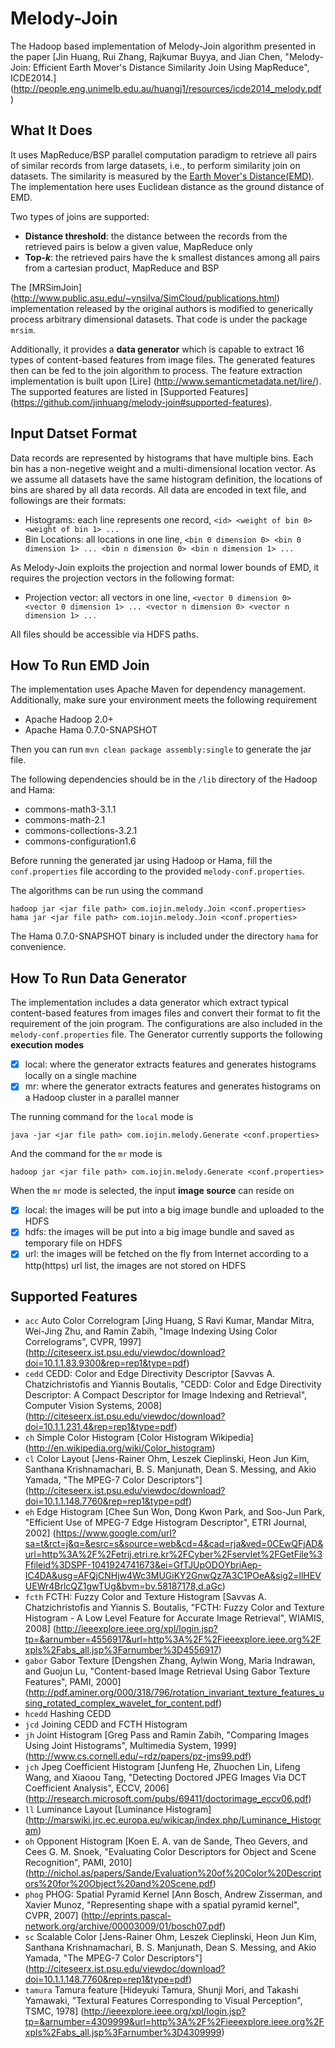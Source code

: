Melody-Join
===========
The Hadoop based implementation of Melody-Join algorithm presented in the paper [Jin Huang, Rui Zhang, Rajkumar Buyya, and Jian Chen, "Melody-Join: Efficient Earth Mover's Distance Similarity Join Using MapReduce", ICDE2014.] (http://people.eng.unimelb.edu.au/huangj1/resources/icde2014_melody.pdf )

What It Does
----
It uses MapReduce/BSP parallel computation paradigm to retrieve all pairs of similar records from large datasets, i.e., to perform similarity join on datasets. The similarity is measured by the [Earth Mover's Distance(EMD)](http://en.wikipedia.org/wiki/Earth_Mover%27s_Distance). The implementation here uses Euclidean distance as the ground distance of EMD. 

Two types of joins are supported:
- **Distance threshold**: the distance between the records from the retrieved pairs is below a given value, MapReduce only
- **Top-_k_**: the retrieved pairs have the k smallest distances among all pairs from a cartesian product, MapReduce and BSP

The [MRSimJoin] (http://www.public.asu.edu/~ynsilva/SimCloud/publications.html) implementation released by the original authors is modified to generically process arbitrary dimensional datasets. That code is under the package `mrsim`.

Additionally, it provides a **data generator** which is capable to extract 16 types of content-based features from image files. The generated features then can be fed to the join algorithm to process. The feature extraction implementation is built upon [Lire] (http://www.semanticmetadata.net/lire/). The supported features are listed in [Supported Features] (https://github.com/jinhuang/melody-join#supported-features).

Input Datset Format
----
Data records are represented by histograms that have multiple bins. Each bin has a non-negetive weight and a multi-dimensional location vector. As we assume all datasets have the same histogram definition, the locations of bins are shared by all data records. All data are encoded in text file, and followings are their formats:
- Histograms: each line represents one record, `<id> <weight of bin 0> <weight of bin 1> ...`
- Bin Locations: all locations in one line, `<bin 0 dimension 0> <bin 0 dimension 1> ... <bin n dimension 0> <bin n dimension 1> ...` 

As Melody-Join exploits the projection and normal lower bounds of EMD, it requires the projection vectors in the following format:
- Projection vector: all vectors in one line, `<vector 0 dimension 0> <vector 0 dimension 1> ... <vector n dimension 0> <vector n dimension 1> ...`

All files should be accessible via HDFS paths.

How To Run EMD Join
----
The implementation uses Apache Maven for dependency management. Additionally, make sure your environment meets the following requirement
- Apache Hadoop 2.0+
- Apache Hama 0.7.0-SNAPSHOT

Then you can run `mvn clean package assembly:single` to generate the jar file.

The following dependencies should be in the `/lib` directory of the Hadoop and Hama:
- commons-math3-3.1.1
- commons-math-2.1
- commons-collections-3.2.1
- commons-configuration1.6

Before running the generated jar using Hadoop or Hama, fill the `conf.properties` file according to the provided `melody-conf.properties`.

The algorithms can be run using the command

    hadoop jar <jar file path> com.iojin.melody.Join <conf.properties>
    hama jar <jar file path> com.iojin.melody.Join <conf.properties>

The Hama 0.7.0-SNAPSHOT binary is included under the directory `hama` for convenience.

How To Run Data Generator
----
The implementation includes a data generator which extract typical content-based features from images files and convert their format to fit the requirement of the join program. The configurations are also included in the `melody-conf.properties` file. The Generator currently supports the following **execution modes**

- [x] local: where the generator extracts features and generates histograms locally on a single machine
- [x] mr: where the generator extracts features and generates histograms on a Hadoop cluster in a parallel manner

The running command for the `local` mode is

    java -jar <jar file path> com.iojin.melody.Generate <conf.properties>

And the command for the `mr` mode is 
    
    hadoop jar <jar file path> com.iojin.melody.Generate <conf.properties>


When the `mr` mode is selected, the input **image source** can reside on

- [x] local: the images will be put into a big image bundle and uploaded to the HDFS
- [x] hdfs: the images will be put into a big image bundle and saved as temporary file on HDFS
- [x] url: the images will be fetched on the fly from Internet according to a http(https) url list, the images are not stored on HDFS

Supported Features
----
- `acc` Auto Color Correlogram [Jing Huang, S Ravi Kumar, Mandar Mitra, Wei-Jing Zhu, and Ramin Zabih, "Image Indexing Using Color Correlograms", CVPR, 1997] (http://citeseerx.ist.psu.edu/viewdoc/download?doi=10.1.1.83.9300&rep=rep1&type=pdf) 
- `cedd` CEDD: Color and Edge Directivity Descriptor [Savvas A. Chatzichristofis and Yiannis Boutalis, "CEDD: Color and Edge Directivity Descriptor: A Compact Descriptor for Image Indexing and Retrieval", Computer Vision Systems, 2008] (http://citeseerx.ist.psu.edu/viewdoc/download?doi=10.1.1.231.4&rep=rep1&type=pdf)
- `ch` Simple Color Histogram [Color Histogram Wikipedia] (http://en.wikipedia.org/wiki/Color_histogram)
- `cl` Color Layout [Jens-Rainer Ohm, Leszek Cieplinski, Heon Jun Kim, Santhana Krishnamachari, B. S. Manjunath, Dean S. Messing, and Akio Yamada, "The MPEG-7 Color Descriptors"] (http://citeseerx.ist.psu.edu/viewdoc/download?doi=10.1.1.148.7760&rep=rep1&type=pdf)
- `eh` Edge Histogram [Chee Sun Won, Dong Kwon Park, and Soo-Jun Park, "Efficient Use of MPEG-7 Edge Histogram Descriptor", ETRI Journal, 2002] (https://www.google.com/url?sa=t&rct=j&q=&esrc=s&source=web&cd=4&cad=rja&ved=0CEwQFjAD&url=http%3A%2F%2Fetrij.etri.re.kr%2FCyber%2Fservlet%2FGetFile%3Ffileid%3DSPF-1041924741673&ei=GfTJUpODOYbriAep-IC4DA&usg=AFQjCNHjw4Wc3MUGiKY2GnwQz7A3C1POeA&sig2=llHEVUEWr4BrlcQZ1gwTUg&bvm=bv.58187178,d.aGc)
- `fcth` FCTH: Fuzzy Color and Texture Histogram [Savvas A. Chatzichristofis and Yiannis S. Boutalis, "FCTH: Fuzzy Color and Texture Histogram - A Low Level Feature for Accurate Image Retrieval", WIAMIS, 2008] (http://ieeexplore.ieee.org/xpl/login.jsp?tp=&arnumber=4556917&url=http%3A%2F%2Fieeexplore.ieee.org%2Fxpls%2Fabs_all.jsp%3Farnumber%3D4556917)
- `gabor` Gabor Texture [Dengshen Zhang, Aylwin Wong, Maria Indrawan, and Guojun Lu, "Content-based Image Retrieval Using Gabor Texture Features", PAMI, 2000] (http://pdf.aminer.org/000/318/796/rotation_invariant_texture_features_using_rotated_complex_wavelet_for_content.pdf)
- `hcedd` Hashing CEDD 
- `jcd` Joining CEDD and FCTH Histogram
- `jh` Joint Histogram [Greg Pass and Ramin Zabih, "Comparing Images Using Joint Histograms", Multimedia System, 1999] (http://www.cs.cornell.edu/~rdz/papers/pz-jms99.pdf)
- `jch` Jpeg Coefficient Histogram [Junfeng He, Zhuochen Lin, Lifeng Wang, and Xiaoou Tang, "Detecting Doctored JPEG Images Via DCT Coefficient Analysis", ECCV, 2006] (http://research.microsoft.com/pubs/69411/doctorimage_eccv06.pdf)
- `ll` Luminance Layout [Luminance Histogram] (http://marswiki.jrc.ec.europa.eu/wikicap/index.php/Luminance_Histogram)
- `oh` Opponent Histogram [Koen E. A. van de Sande, Theo Gevers, and Cees G. M. Snoek, "Evaluating Color Descriptors for Object and Scene Recognition", PAMI, 2010] (http://nichol.as/papers/Sande/Evaluation%20of%20Color%20Descriptors%20for%20Object%20and%20Scene.pdf)
- `phog` PHOG: Spatial Pyramid Kernel [Ann Bosch, Andrew Zisserman, and Xavier Munoz, "Representing shape with a spatial pyramid kernel", CVPR, 2007] (http://eprints.pascal-network.org/archive/00003009/01/bosch07.pdf)
- `sc` Scalable Color [Jens-Rainer Ohm, Leszek Cieplinski, Heon Jun Kim, Santhana Krishnamachari, B. S. Manjunath, Dean S. Messing, and Akio Yamada, "The MPEG-7 Color Descriptors"] (http://citeseerx.ist.psu.edu/viewdoc/download?doi=10.1.1.148.7760&rep=rep1&type=pdf)
- `tamura` Tamura feature [Hideyuki Tamura, Shunji Mori, and Takashi Yamawaki, "Textural Features Corresponding to Visual Perception", TSMC, 1978] (http://ieeexplore.ieee.org/xpl/login.jsp?tp=&arnumber=4309999&url=http%3A%2F%2Fieeexplore.ieee.org%2Fxpls%2Fabs_all.jsp%3Farnumber%3D4309999)
